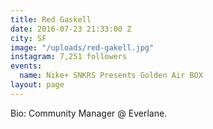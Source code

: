 ```yaml
---
title: Red Gaskell
date: 2016-07-23 21:33:00 Z
city: SF
image: "/uploads/red-gakell.jpg"
instagram: 7,251 followers
events:
  name: Nike+ SNKRS Presents Golden Air BOX
layout: page
---
```


Bio: Community Manager @ Everlane. 